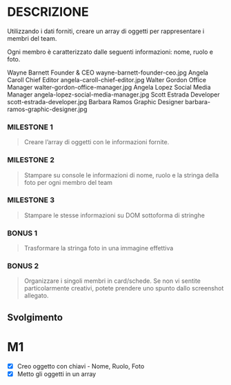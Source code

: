 # DESCRIZIONE
Utilizzando i dati forniti, creare un array di oggetti per rappresentare i membri del team.

Ogni membro è caratterizzato dalle seguenti informazioni: nome, ruolo e foto.

Wayne Barnett	Founder & CEO	        wayne-barnett-founder-ceo.jpg
Angela Caroll	Chief Editor	        angela-caroll-chief-editor.jpg
Walter Gordon	Office Manager	        walter-gordon-office-manager.jpg
Angela Lopez	Social Media Manager	angela-lopez-social-media-manager.jpg
Scott Estrada	Developer	            scott-estrada-developer.jpg
Barbara Ramos	Graphic Designer	    barbara-ramos-graphic-designer.jpg


### MILESTONE 1
>Creare l’array di oggetti con le informazioni fornite.
### MILESTONE 2
>Stampare su console le informazioni di nome, ruolo e la stringa della foto per ogni membro del team
### MILESTONE 3
>Stampare le stesse informazioni su DOM sottoforma di stringhe
### BONUS 1 
>Trasformare la stringa foto in una immagine effettiva
### BONUS 2
>Organizzare i singoli membri in card/schede. Se non vi sentite particolarmente creativi, potete prendere uno spunto dallo screenshot allegato.

## Svolgimento 

# M1 
- [X] Creo oggetto con chiavi - Nome, Ruolo, Foto
- [X] Metto gli oggetti in un array